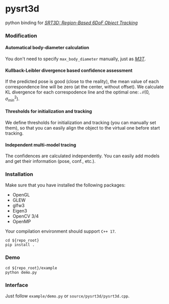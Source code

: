 # pysrt3d

python binding for [*SRT3D: Region-Based 6DoF Object Tracking*](https://github.com/DLR-RM/3DObjectTracking/tree/master/SRT3D)


### Modification
#### Automatical body-diameter calculation
You don't need to specify `max_body_diameter` manually, just as [*M3T*](https://github.com/DLR-RM/3DObjectTracking/tree/master/M3T).

#### Kullback-Leibler divergence based confidence assessment 
If the predicted pose is good (close to the reality), the mean value of each correspondence line will be zero (at the center, without offset). We calculate KL divergence for each correspodence line and the optimal one: $\mathcal{N}(0, \sigma_{min}^2)$.

#### Thresholds for initialization and tracking
We define thresholds for initialization and tracking (you can manually set them), so that you can easily align the object to the virtual one before start tracking.

#### Independent multi-model tracing
The confidences are calculated independently. You can easily add models and get their information (pose, conf., etc.).


### Installation
Make sure that you have installed the following packages:
- OpenGL
- GLEW
- glfw3
- Eigen3
- OpenCV 3/4
- OpenMP

Your compilation environment should support `C++ 17`.

```
cd ${repo_root}
pip install .
```


### Demo
```
cd ${repo_root}/example
python demo.py
```


### Interface
Just follow `example/demo.py` or `source/pysrt3d/pysrt3d.cpp`.
